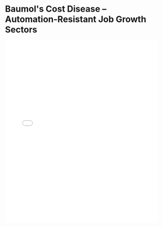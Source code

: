 # Baumol's Cost Disease – Automation-Resistant Job Growth Sectors

<embed src="Baumol's Cost Disease – Automation-Resistant Job Growth Sectors.pdf" type="application/pdf" width="100%" height="600px">
